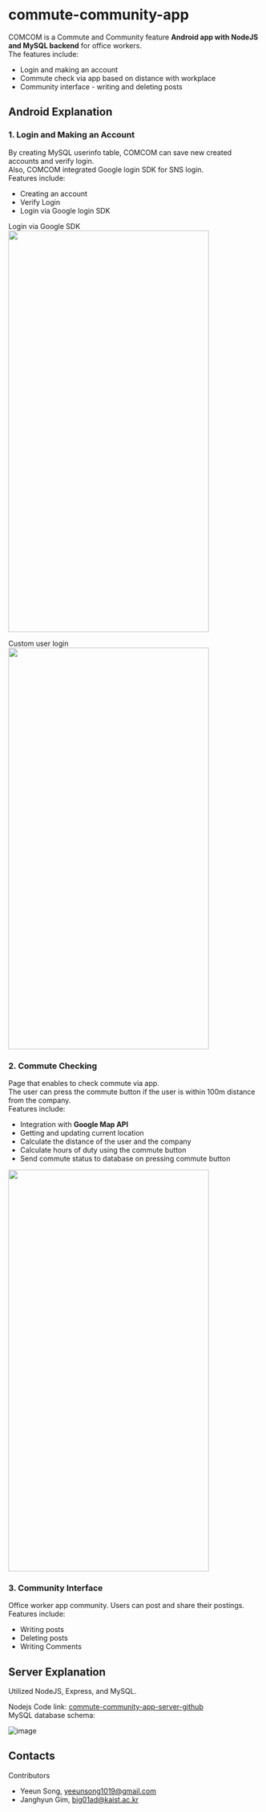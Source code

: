 # commute-community-app
COMCOM is a Commute and Community feature **Android app with NodeJS and MySQL backend** for office workers.   
The features include: 
- Login and making an account   
- Commute check via app based on distance with workplace  
- Community interface - writing and deleting posts   
   
   
## Android Explanation
### 1. Login and Making an Account
By creating MySQL userinfo table, COMCOM can save new created accounts and verify login.   
Also, COMCOM integrated Google login SDK for SNS login.  
Features include:   
* Creating an account  
* Verify Login
* Login via Google login SDK 

Login via Google SDK    
<img src="https://user-images.githubusercontent.com/49232148/125485309-ce95a76a-6d98-4fe9-9298-c5333401c5ef.gif" width="400" height="800">

Custom user login   
<img src="https://user-images.githubusercontent.com/49232148/125485295-9d43a8af-a713-4c84-a80e-0a2e3723dfe3.gif" width="400" height="800">

### 2. Commute Checking
Page that enables to check commute via app.    
The user can press the commute button if the user is within 100m distance from the company.    
Features include: 
* Integration with **Google Map API**   
* Getting and updating current location   
* Calculate the distance of the user and the company   
* Calculate hours of duty using the commute button 
* Send commute status to database on pressing commute button
<img src="https://user-images.githubusercontent.com/49232148/125485316-fd64e1cf-70e4-4011-9e3d-748e375c8766.gif" width="400" height="800">
   

### 3. Community Interface  
Office worker app community. Users can post and share their postings. 
Features include:  
* Writing posts  
* Deleting posts
* Writing Comments 
   

     
      
## Server Explanation  
Utilized NodeJS, Express, and MySQL.   
   
Nodejs Code link: [commute-community-app-server-github](https://github.com/yeeunsong/commute-community-app-server)   
MySQL database schema: 
   
![image](https://user-images.githubusercontent.com/49232148/125463808-7360b3ab-7bc8-498f-a896-eaaa8fc63beb.png) 




   
   

## Contacts
Contributors   
- Yeeun Song, yeeunsong1019@gmail.com
- Janghyun Gim, big01ad@kaist.ac.kr  
